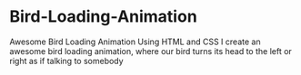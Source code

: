 # Bird-Loading-Animation
Awesome Bird Loading Animation Using HTML and CSS
I create an awesome bird loading animation, where our bird turns its head to the left or right as if talking to somebody

